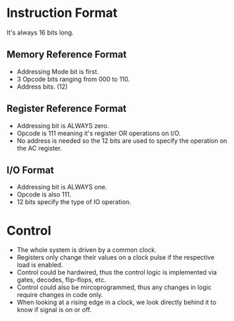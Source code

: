 # Instruction Format
It's always 16 bits long.
## Memory Reference Format
- Addressing Mode bit is first.
- 3 Opcode bits ranging from $000$ to $110$.
- Address bits. (12)

## Register Reference Format
- Addressing bit is ALWAYS zero.
- Opcode is $111$ meaning it's register OR operations on I/O.
- No address is needed so the 12 bits are used to specify the operation on the $\text{AC}$ register.

## I/O Format
- Addressing bit is ALWAYS one.
- Opcode is also $111$.
- 12 bits specify the type of IO operation.

# Control
- The whole system is driven by a common clock.
- Registers only change their values on a clock pulse if the respective load is enabled.
- Control could be hardwired, thus the control logic is implemented via gates, decodes, flip-flops, etc.
- Control could also be mircoprogrammed, thus any changes in logic require changes in code only.
- When looking at a rising edge in a clock, we look directly behind it to know if signal is on or off.